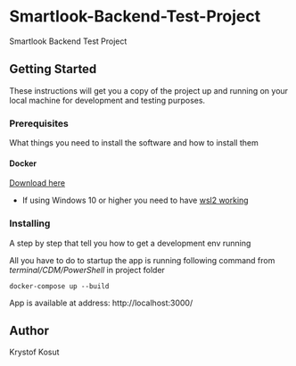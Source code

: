 # Smartlook-Backend-Test-Project
Smartlook Backend Test Project

## Getting Started

These instructions will get you a copy of the project up and running on your local machine for development and testing purposes.

### Prerequisites

What things you need to install the software and how to install them

#### Docker

[Download here](https://hub.docker.com/?overlay=onboarding)

* If using Windows 10 or higher you need to have [wsl2 working](https://docs.microsoft.com/en-us/windows/wsl/install) 

### Installing

A step by step that tell you how to get a development env running

All you have to do to startup the app is running following command from *terminal/CDM/PowerShell* in project folder
```
docker-compose up --build
```
App is available at address: http://localhost:3000/

## Author

Krystof Kosut
